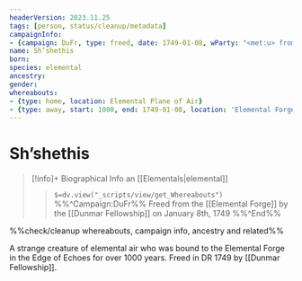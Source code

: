 ```yaml
---
headerVersion: 2023.11.25
tags: [person, status/cleanup/metadata]
campaignInfo:
- {campaign: DuFr, type: freed, date: 1749-01-08, wParty: "<met:u> from the <current:1> by <person> on <target>"}
name: Sh’shethis
born:
species: elemental
ancestry:
gender:
whereabouts:
- {type: home, location: Elemental Plane of Air}
- {type: away, start: 1000, end: 1749-01-08, location: 'Elemental Forge'} # start date is unclear
---
```

# Sh’shethis
>[!info]+ Biographical Info
> an [[Elementals|elemental]]
>> `$=dv.view("_scripts/view/get_Whereabouts")`
>> %%^Campaign:DuFr%% Freed from the [[Elemental Forge]] by the [[Dunmar Fellowship]] on January 8th, 1749 %%^End%%

%%check/cleanup whereabouts, campaign info, ancestry and related%%

A strange creature of elemental air who was bound to the Elemental Forge in the Edge of Echoes for over 1000 years. Freed in DR 1749 by [[Dunmar Fellowship]]. 